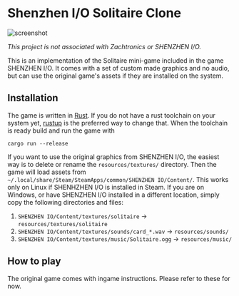 # Shenzhen I/O Solitaire Clone

![screenshot](https://i.imgur.com/6d7PdiE.jpg)

_This project is not associated with Zachtronics or SHENZHEN I/O._

This is an implementation of the Solitaire mini-game included in the game SHENZHEN I/O. It comes with a set of custom 
made graphics and no audio, but can use the original game's assets if they are installed on the system.

## Installation

The game is written in [Rust](https://www.rust-lang.org/en-US/). If you do not have a rust toolchain on your system 
yet, [rustup](https://www.rustup.rs/) is the preferred way to change that. When the toolchain is ready build and run the
game with

    cargo run --release
    
If you want to use the original graphics from SHENZHEN I/O, the easiest way is to delete or rename the 
`resources/textures/` directory. Then the game will load assets from 
`~/.local/share/Steam/SteamApps/common/SHENZHEN IO/Content/`. This works only on Linux if SHENHZHEN I/O is  installed 
in Steam. If you are on Windows, or have SHENZHEN I/O installed in a different location, simply copy the following 
directories and files:
 
 1. `SHENZHEN IO/Content/textures/solitaire` -> `resources/textures/solitaire`
 2. `SHENZHEN IO/Content/textures/sounds/card_*.wav` -> `resources/sounds/`
 3. `SHENZHEN IO/Content/textures/music/Solitaire.ogg` -> `resources/music/`

## How to play

The original game comes with ingame instructions. Please refer to these for now.
